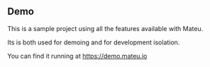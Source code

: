 ## Demo

This is a sample project using all the features available with Mateu.

Its is both used for demoing and for development isolation.

You can find it running at https://demo.mateu.io
